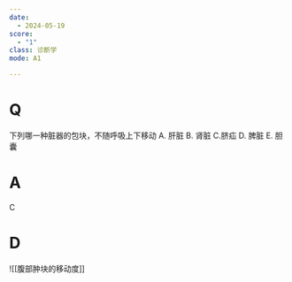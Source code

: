 ```yaml
---
date:
  - 2024-05-19
score:
  - "1"
class: 诊断学
mode: A1

---
```

# Q
下列哪一种脏器的包块，不随呼吸上下移动
A. 肝脏 
B. 肾脏 
C.脐疝
D. 脾脏 
E. 胆囊

# A

C


# D
![[腹部肿块的移动度]]